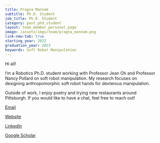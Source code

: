 ```yaml
---
title: Pragna Mannam
subtitle: Ph.D. Student
job_title: Ph.D. Student
category: past_phd_student
layout: team_member_personal_page
image: /assets/imgs/team/pragna_mannam.png
link-new-tab: true
starting_year: 2022
graduation_year: 2023
keywords: Soft Robot Manipulation
---
```


Hi all!

I’m a Robotics Ph.D. student working with Professor Jean Oh and Professor Nancy
Pollard on soft robot manipulation. My research focuses on designing
anthropomorphic soft robot hands for dexterous manipulation.

Outside of work, I enjoy poetry and trying new restaurants around Pittsburgh.
If you would like to have a chat, feel free to reach out!

[Email](mailto:pmannam@andrew.cmu.edu)

[Website](https://www.ri.cmu.edu/ri-people/pragna-mannam/)

[LinkedIn](https://www.linkedin.com/in/pmannam/)

[Google Scholar](https://scholar.google.com/citations?user=1XZy004AAAAJ&hl=en&oi=ao)
